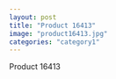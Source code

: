 ```yaml
---
layout: post
title: "Product 16413"
image: "product16413.jpg"
categories: "category1"
---
```

Product 16413
